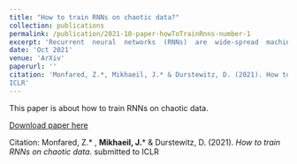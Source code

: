```yaml
---
title: "How to train RNNs on chaotic data?"
collection: publications
permalink: /publication/2021-10-paper-howToTrainRnns-number-1
excerpt: 'Recurrent  neural  networks  (RNNs)  are  wide-spread  machine  learning  tools  formodeling sequential and time series data.  They are notoriously hard to train because their loss gradients backpropagated in time tend to saturate or diverge duringtraining.  This is known as the exploding and vanishing gradient problem.  Previous solutions to this issue either built on rather complicated, purpose-engineered architectures with gated memory buffers, or - more recently - imposed constraints that ensure convergence to a fixed point or restrict (the eigenspectrum of) the recurrence matrix.  Such constraints, however, convey severe limitations on the expressivity of the RNN. Essential intrinsic dynamics such as multistability or chaos are disabled.  This is inherently at disaccord with the chaotic nature of many, if not most, time series encountered in nature and society. Here we offer a comprehensive theoretical treatment of this problem by relating the loss gradients during RNN training to the Lyapunov spectrum of RNN-generated orbits. We mathematically prove that RNNs producing stable equilibrium or cyclic behavior have bounded gradients, whereas the gradients of RNNs with chaotic dynamics always diverge. Based on these analyses and insights, we offer an effective yet simple training technique for chaotic data and guidance on how to choose relevant hyperparameters according to the Lyapunov spectrum.'
date: 'Oct 2021'
venue: 'ArXiv'
paperurl: ''
citation: 'Monfared, Z.*, Mikhaeil, J.* & Durstewitz, D. (2021). How to train RNNs on chaotic data. submitted to
ICLR'
---
```

This paper is about how to train RNNs on chaotic data.

[Download paper here](http://academicpages.github.io/files/paper1.pdf)

Citation: Monfared, Z.* , **Mikhaeil, J.*** & Durstewitz, D. (2021). *How to train RNNs on chaotic data*. submitted to ICLR